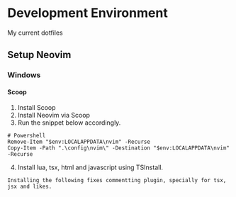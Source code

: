 # Development Environment
My current dotfiles

## Setup Neovim
### Windows
#### Scoop
1. Install Scoop
2. Install Neovim via Scoop
3. Run the snippet below accordingly.
```
# Powershell
Remove-Item "$env:LOCALAPPDATA\nvim" -Recurse
Copy-Item -Path ".\config\nvim\" -Destination "$env:LOCALAPPDATA\nvim" -Recurse
```

4. Install lua, tsx, html and javascript using TSInstall.
```
Installing the following fixes commentting plugin, specially for tsx, jsx and likes.
```
